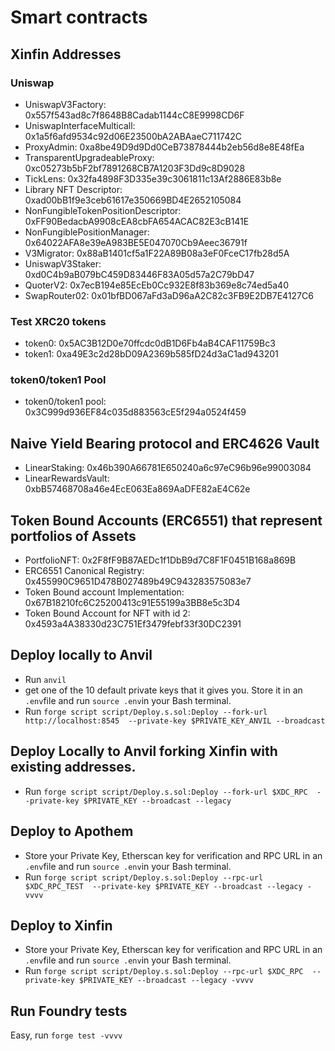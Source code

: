 # Smart contracts

## Xinfin Addresses
### Uniswap
- UniswapV3Factory: 0x557f543ad8c7f8648B8Cadab1144cC8E9998CD6F
- UniswapInterfaceMulticall: 0x1a5f6afd9534c92d06E23500bA2ABAaeC711742C
- ProxyAdmin: 0xa8be49D9d9Dd0CeB73878444b2eb56d8e8E48fEa
- TransparentUpgradeableProxy: 0xc05273b5bF2bf7891268CB7A1203F3Dd9c8D9028
- TickLens: 0x32fa4898F3D335e39c3061811c13Af2886E83b8e
- Library NFT Descriptor: 0xad00bB1f9e3ceb61617e350669BD4E2652105084
- NonFungibleTokenPositionDescriptor: 0xFF90BedacbA9908cEA8cbFA654ACAC82E3cB141E
- NonFungiblePositionManager: 0x64022AFA8e39eA983BE5E047070Cb9Aeec36791f
- V3Migrator: 0x88aB1401cf5a1F22A89B08a3eF0FceC17fb28d5A
- UniswapV3Staker: 0xd0C4b9aB079bC459D83446F83A05d57a2C79bD47
- QuoterV2: 0x7ecB194e85EcEb0Cc932E8f83b369e8c74ed5a40
- SwapRouter02: 0x01bfBD067aFd3aD96aA2C82c3FB9E2DB7E4127C6

### Test XRC20 tokens
- token0: 0x5AC3B12D0e70ffcdc0dB1D6Fb4aB4CAF11759Bc3
- token1: 0xa49E3c2d28bD09A2369b585fD24d3aC1ad943201

### token0/token1 Pool
- token0/token1 pool: 0x3C999d936EF84c035d883563cE5f294a0524f459

## Naive Yield Bearing protocol and ERC4626 Vault
- LinearStaking: 0x46b390A66781E650240a6c97eC96b96e99003084
- LinearRewardsVault: 0xbB57468708a46e4EcE063Ea869AaDFE82aE4C62e

## Token Bound Accounts (ERC6551) that represent portfolios of Assets
- PortfolioNFT: 0x2F8fF9B87AEDc1f1DbB9d7C8F1F0451B168a869B
- ERC6551 Canonical Registry: 0x455990C9651D478B027489b49C943283575083e7
- Token Bound account Implementation: 0x67B18210fc6C25200413c91E55199a3BB8e5c3D4
- Token Bound Account for NFT with id 2: 0x4593a4A38330d23C751Ef3479febf33f30DC2391


## Deploy locally to Anvil

- Run `anvil`
- get one of the 10 default private keys that it gives you. Store it in an `.env`file and run `source .env`in your Bash terminal.
- Run `forge script script/Deploy.s.sol:Deploy --fork-url http://localhost:8545  --private-key $PRIVATE_KEY_ANVIL --broadcast` 

## Deploy Locally to Anvil forking Xinfin with existing addresses.
- Run `forge script script/Deploy.s.sol:Deploy --fork-url $XDC_RPC  --private-key $PRIVATE_KEY --broadcast --legacy` 

## Deploy to Apothem
- Store your Private Key, Etherscan key for verification and RPC URL in an `.env`file and run `source .env`in your Bash terminal.
- Run `forge script script/Deploy.s.sol:Deploy --rpc-url $XDC_RPC_TEST  --private-key $PRIVATE_KEY --broadcast --legacy -vvvv`

## Deploy to Xinfin
- Store your Private Key, Etherscan key for verification and RPC URL in an `.env`file and run `source .env`in your Bash terminal.
- Run `forge script script/Deploy.s.sol:Deploy --rpc-url $XDC_RPC  --private-key $PRIVATE_KEY --broadcast --legacy -vvvv`

## Run Foundry tests
Easy, run `forge test -vvvv`